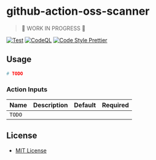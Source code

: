 # github-action-oss-scanner

> 🚧 WORK IN PROGRESS 🚧

[![Test](https://github.com/ActionsDesk/github-action-oss-scanner/actions/workflows/test.yml/badge.svg)](https://github.com/ActionsDesk/github-action-oss-scanner/actions/workflows/test.yml) [![CodeQL](https://github.com/ActionsDesk/github-action-oss-scanner/actions/workflows/codeql.yml/badge.svg)](https://github.com/ActionsDesk/github-action-oss-scanner/actions/workflows/codeql.yml) [![Code Style Prettier](https://img.shields.io/badge/Code%20Style-Prettier-ff69b4.svg)](https://github.com/prettier/prettier)

## Usage

```yml
# TODO
```

### Action Inputs

| Name   | Description | Default | Required |
| :----- | :---------- | :------ | :------- |
| `TODO` |             |         |          |

## License

- [MIT License](./license)
